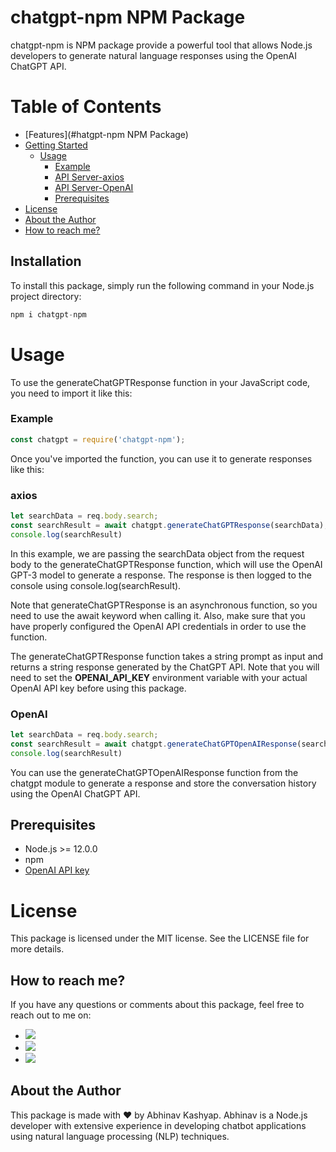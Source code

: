 # **chatgpt-npm NPM Package**

chatgpt-npm is NPM package provide a powerful tool that allows Node.js developers to generate natural language responses using the OpenAI ChatGPT API.


# Table of Contents
   * [Features](#hatgpt-npm NPM Package)
   * [Getting Started](#Installation)
      * [Usage](#usage)
         * [Example](#example)
         * [API Server-axios](#axios)
         * [API Server-OpenAI](#OpenAI)
         * [Prerequisites](#prerequisites)
   * [License](#license)
   * [About the Author](#About-the-Author)
   * [How to reach me?](#How-to-reach-me?)


## **Installation**
To install this package, simply run the following command in your Node.js project directory:<br/>

```javascript
npm i chatgpt-npm
```

# **Usage**
To use the generateChatGPTResponse function in your JavaScript code, you need to import it like this:

### Example

```javascript
const chatgpt = require('chatgpt-npm');
```
Once you've imported the function, you can use it to generate responses like this:

### axios
```javascript
let searchData = req.body.search;
const searchResult = await chatgpt.generateChatGPTResponse(searchData);
console.log(searchResult)

```
In this example, we are passing the searchData object from the request body to the generateChatGPTResponse function, which will use the OpenAI GPT-3 model to generate a response. The response is then logged to the console using console.log(searchResult).

Note that generateChatGPTResponse is an asynchronous function, so you need to use the await keyword when calling it. Also, make sure that you have properly configured the OpenAI API credentials in order to use the function.


The generateChatGPTResponse function takes a string prompt as input and returns a string response generated by the ChatGPT API. Note that you will need to set the <b>OPENAI_API_KEY</b> environment variable with your actual OpenAI API key before using this package.

### OpenAI
```javascript
let searchData = req.body.search;
const searchResult = await chatgpt.generateChatGPTOpenAIResponse(searchData);
console.log(searchResult)
```
You can use the generateChatGPTOpenAIResponse function from the chatgpt module to generate a response and store the conversation history using the OpenAI ChatGPT API.

## Prerequisites
- Node.js >= 12.0.0
- npm
- [OpenAI API key](https://platform.openai.com/account/api-keys)

# License
This package is licensed under the MIT license. See the LICENSE file for more details.


## **How to reach me?**
If you have any questions or comments about this package, feel free to reach out to me on:

<ul>
  <li><a href="https://github.com/quytechabhinav/MVC_Node_API/discussions" alt="github">
        <img src="https://img.shields.io/badge/github-%F0%9F%91%A8%F0%9F%92%BB-yellowgreen" /></a></li>
  <li><a href="https://www.linkedin.com/in/brainbenchabhinav/" alt="linkedin">
        <img src="https://img.shields.io/badge/linked-%F0%9F%91%A8%F0%9F%92%BB-orange" /></a>
 </li>
  <li><a href="https://www.npmjs.com/package/chatgpt-npm" alt="npmjs.com">
        <img src="https://img.shields.io/badge/npm-%F0%9F%91%A8%F0%9F%92%BB-yellowgreen" /><a>
</li>
</ul>


## **About the Author**

This package is made with ❤️ by Abhinav Kashyap. Abhinav is a Node.js developer with extensive experience in developing chatbot applications using natural language processing (NLP) techniques.
